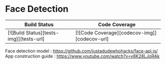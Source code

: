 # Face Detection

| Build Status | Code Coverage |
| ------------ | ------------- |
| [![Build Status][tests-img]][tests-url] | [![Code Coverage][codecov-img]][codecov-url] |


Face detection model : https://github.com/justadudewhohacks/face-api.js/   
App construction guide : https://www.youtube.com/watch?v=v8K28LJoRAk  
